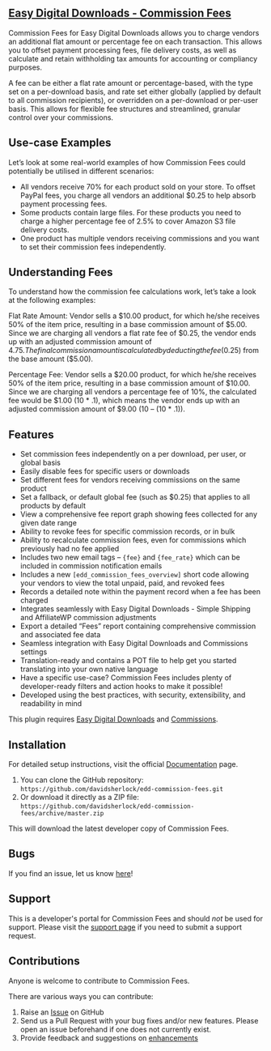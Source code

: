 ## [Easy Digital Downloads - Commission Fees](https://wordpress.org/plugins/edd-commission-fees/)

Commission Fees for Easy Digital Downloads allows you to charge vendors an additional flat amount or percentage fee on each transaction. This allows you to offset payment processing fees, file delivery costs, as well as calculate and retain withholding tax amounts for accounting or compliancy purposes.

A fee can be either a flat rate amount or percentage-based, with the type set on a per-download basis, and rate set either globally (applied by default to all commission recipients), or overridden on a per-download or per-user basis. This allows for flexible fee structures and streamlined, granular control over your commissions.

## Use-case Examples

Let’s look at some real-world examples of how Commission Fees could potentially be utilised in different scenarios:

* All vendors receive 70% for each product sold on your store. To offset PayPal fees, you charge all vendors an additional $0.25 to help absorb payment processing fees.
* Some products contain large files. For these products you need to charge a higher percentage fee of 2.5% to cover Amazon S3 file delivery costs.
* One product has multiple vendors receiving commissions and you want to set their commission fees independently.

## Understanding Fees

To understand how the commission fee calculations work, let’s take a look at the following examples:

Flat Rate Amount: Vendor sells a $10.00 product, for which he/she receives 50% of the item price, resulting in a base commission amount of $5.00. Since we are charging all vendors a flat rate fee of $0.25, the vendor ends up with an adjusted commission amount of $4.75. The final commission amount is calculated by deducting the fee ($0.25) from the base amount ($5.00).

Percentage Fee: Vendor sells a $20.00 product, for which he/she receives 50% of the item price, resulting in a base commission amount of $10.00. Since we are charging all vendors a percentage fee of 10%, the calculated fee would be $1.00 (10 * .1), which means the vendor ends up with an adjusted commission amount of $9.00 (10 – (10 * .1)).

## Features

* Set commission fees independently on a per download, per user, or global basis
* Easily disable fees for specific users or downloads
* Set different fees for vendors receiving commissions on the same product
* Set a fallback, or default global fee (such as $0.25) that applies to all products by default
* View a comprehensive fee report graph showing fees collected for any given date range
* Ability to revoke fees for specific commission records, or in bulk
* Ability to recalculate commission fees, even for commissions which previously had no fee applied
* Includes two new email tags – `{fee}` and `{fee_rate}` which can be included in commission notification emails
* Includes a new `[edd_commission_fees_overview]` short code allowing your vendors to view the total unpaid, paid, and revoked fees
* Records a detailed note within the payment record when a fee has been charged
* Integrates seamlessly with Easy Digital Downloads - Simple Shipping and AffiliateWP commission adjustments
* Export a detailed “Fees” report containing comprehensive commission and associated fee data
* Seamless integration with Easy Digital Downloads and Commissions settings
* Translation-ready and contains a POT file to help get you started translating into your own native language
* Have a specific use-case? Commission Fees includes plenty of developer-ready filters and action hooks to make it possible!
* Developed using the best practices, with security, extensibility, and readability in mind

This plugin requires [Easy Digital Downloads](http://wordpress.org/extend/plugins/easy-digital-downloads/) and [Commissions](https://easydigitaldownloads.com/downloads/commissions/).

## Installation

For detailed setup instructions, visit the official [Documentation](https://sellcomet.com) page.

1. You can clone the GitHub repository: `https://github.com/davidsherlock/edd-commission-fees.git`
2. Or download it directly as a ZIP file: `https://github.com/davidsherlock/edd-commission-fees/archive/master.zip`

This will download the latest developer copy of Commission Fees.

## Bugs

If you find an issue, let us know [here](https://github.com/davidsherlock/edd-commission-fees/issues?state=open)!

## Support

This is a developer's portal for Commission Fees and should _not_ be used for support. Please visit the [support page](https://wordpress.org/support/plugin/edd-commission-fees) if you need to submit a support request.

## Contributions

Anyone is welcome to contribute to Commission Fees.

There are various ways you can contribute:

1. Raise an [Issue](https://github.com/davidsherlock/edd-commission-fees/issues) on GitHub
2. Send us a Pull Request with your bug fixes and/or new features. Please open an issue beforehand if one does not currently exist.
3. Provide feedback and suggestions on [enhancements](https://github.com/davidsherlock/edd-commission-fees/issues?direction=desc&labels=Enhancement&page=1&sort=created&state=open)
